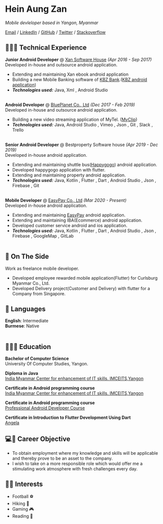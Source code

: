 # Hein Aung Zan

_Mobile devleloper based in Yangon, Myanmar_ <br>

[Email](mailto:heinzan202281@gmail.com) / [LinkedIn](https://www.linkedin.com/in/hein-zan-93a855136) / [GitHub](https://github.com/heinzan) / [Twitter](https://twitter.com/HeinZan2) / [Stackoverflow](https://stackoverflow.com/users/6127461/h-zan)


## 👩🏼‍💻 Technical Experience

**Junior Android Developer** @ [Xan Software House](http://www.xan.com.mm/) _(Apr 2016 - Sep 2017)_ <br>
Developed in-house and outsource android application.
  - Extending and maintaining Xan ebook android application
  - Building a new Mobile Banking software of [KBZ Bank](https://www.kbzbank.com/en/).([KBZ android application](https://play.google.com/store/apps/details?id=com.ofss.fcdb.mobile.android.phone.kbz.launcher&hl=en&gl=US))
  - **_Technologies used:_** Java, Xml , Android Studio
<br><br>

**Android Developer** @ [BluePlanet Co., Ltd](https://blueplanet.com.mm/) _(Dec 2017 - Feb 2019)_ <br>
Developed in-house and outsource android application.
  - Building a new video streaming application of MyTel. ([MyClip](https://play.google.com/store/apps/details?id=mm.com.blueplanet.videoclip.release&hl=en_IE))
  - **_Technologies used:_** Java, Android Studio , Vimeo , Json , Git , Slack , Trello
<br><br>

**Senior Android Developer** @ Bestproperty Software house _(Apr 2019 - Dec 2019)_ <br>
Developed in-house android application.
  - Extending and maintaining shuttle bus([Happygogo](https://play.google.com/store/apps/details?id=com.happygogo.consumer&hl=en&gl=US)) android application.
  - Developed happygogo application with flutter.
  - Extending and maintaining property android application.
  - **_Technologies used:_** Java, Kotlin , Flutter , Dart ,  Android Studio ,  Json , Firebase , Git
<br><br>

**Mobile Developer** @ [EasyPay Co., Ltd](https://www.easypay.com.mm/) _(Mar 2020 - Present)_ <br>
Developed in-house android application.
  - Extending and maintaining [EasyPay](https://play.google.com/store/apps/details?id=com.easypaymyanmar&hl=en&gl=US) android application.
  - Extending and maintaining IBA(Ecommerce) android application.
  - Developed customer service android and ios application.
  - **_Technologies used:_** Java, Kotlin , Flutter , Dart ,  Android Studio ,  Json , Firebase , GoogleMap , GitLab
<br><br>

## 📌 On The Side
Work as freelance mobile developer.
  - Developed employee rewarded mobile application(Flutter) for Curlsburg Myanmar Co., Ltd.
  - Developed Delivery project(Customer and Delivery) with flutter for a Company from Singapore.


## 💬 Languages

**English**: Intermediate <br>
**Burmese**: Native
<br><br>


## 👩🏼‍🎓 Education

**Bachelor of Computer Science** <br>
University Of Computer Studies, Yangon.

**Diploma in Java** <br>
[India Myanmar Center for enhancement of IT skills. IMCEITS,Yangon ](https://ictresearch.edu.mm/imceits/)

**Certificate in Android programming course** <br>
[India Myanmar Center for enhancement of IT skills. IMCEITS,Yangon ](https://ictresearch.edu.mm/imceits/)

**Certificate in Android programming course** <br>
[Professional Android Developer Course](http://www.padc.com.mm/home)

**Certificate in Introduction to Flutter Development Using Dart**<br>
[Angela](https://www.appbrewery.co/p/intro-to-flutter)


## 💻🌟 Career Objective
  - To obtain employment where my knowledge and skills will be applicable and thereby prove to be an asset to the company.
  - I wish to take on a more responsible role which would offer me a stimulating work atmosphere with fresh challenges every day.


## 🌟🌟 Interests
  - Football ⚽
  - Hiking 🧗
  - Gaming 🎮
  - Reading 📖
